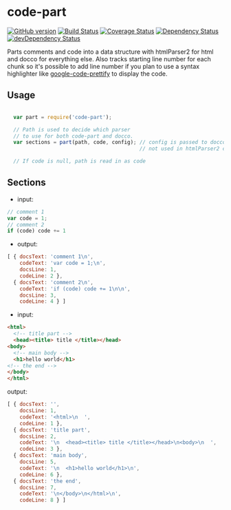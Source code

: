 # code-part
[![GitHub version](https://badge.fury.io/gh/bline%2Fcode-part.svg)](http://badge.fury.io/gh/bline%2Fcode-part) [![Build Status](https://secure.travis-ci.org/bline/code-part.png?branch=master)](http://travis-ci.org/bline/code-part) [![Coverage Status](https://coveralls.io/repos/bline/code-part/badge.png?branch=master)](https://coveralls.io/r/bline/code-part?branch=master) [![Dependency Status](https://david-dm.org/bline/code-part.svg)](https://david-dm.org/bline/code-part) [![devDependency Status](https://david-dm.org/bline/code-part/dev-status.svg)](https://david-dm.org/bline/code-part#info=devDependencies)

Parts comments and code into a data structure with htmlParser2 for html and
docco for everything else. Also tracks starting line number for each chunk so
it's possible to add line number if you plan to use a syntax highlighter like
[google-code-prettify](https://code.google.com/p/google-code-prettify/) to
display the code.

## Usage

```javascript

  var part = require('code-part');

  // Path is used to decide which parser
  // to use for both code-part and docco.
  var sections = part(path, code, config); // config is passed to docco
                                           // not used in htmlParser2 code path

  // If code is null, path is read in as code
```

## Sections

* input:

```javascript
// comment 1
var code = 1;
// comment 2
if (code) code += 1
```

* output:

```javascript
[ { docsText: 'comment 1\n',
    codeText: 'var code = 1;\n',
    docsLine: 1,
    codeLine: 2 },
  { docsText: 'comment 2\n',
    codeText: 'if (code) code += 1\n\n',
    docsLine: 3,
    codeLine: 4 } ]
```

* input:

```html
<html>
  <!-- title part -->
  <head><title> title </title></head>
<body>
  <!-- main body -->
  <h1>hello world</h1>
<!-- the end -->
</body>
</html>
```

output:

```javascript
[ { docsText: '',
    docsLine: 1,
    codeText: '<html>\n  ',
    codeLine: 1 },
  { docsText: 'title part',
    docsLine: 2,
    codeText: '\n  <head><title> title </title></head>\n<body>\n  ',
    codeLine: 3 },
  { docsText: 'main body',
    docsLine: 5,
    codeText: '\n  <h1>hello world</h1>\n',
    codeLine: 6 },
  { docsText: 'the end',
    docsLine: 7,
    codeText: '\n</body>\n</html>\n',
    codeLine: 8 } ]
```

